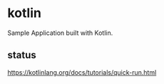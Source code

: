 # kotlin  
Sample Application built with Kotlin.  

## status  
https://kotlinlang.org/docs/tutorials/quick-run.html  

